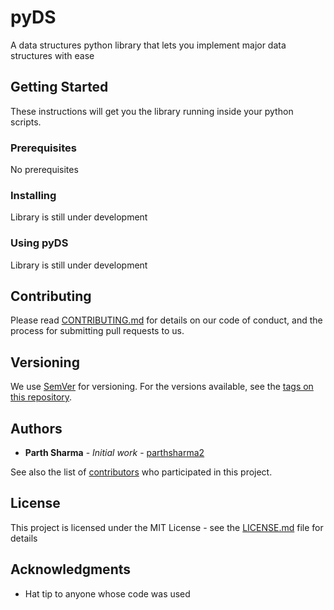 # pyDS
A data structures python library that lets you implement major data structures with ease
## Getting Started

These instructions will get you the library running inside your python scripts. 

### Prerequisites
No prerequisites

### Installing
Library is still under development

### Using pyDS
Library is still under development

## Contributing

Please read [CONTRIBUTING.md](https://gist.github.com/PurpleBooth/b24679402957c63ec426) for details on our code of conduct, and the process for submitting pull requests to us.

## Versioning

We use [SemVer](http://semver.org/) for versioning. For the versions available, see the [tags on this repository](https://github.com/your/project/tags). 

## Authors

* **Parth Sharma** - *Initial work* - [parthsharma2](https://github.com/parthsharma2)

See also the list of [contributors](https://github.com/your/project/contributors) who participated in this project.

## License

This project is licensed under the MIT License - see the [LICENSE.md](LICENSE.md) file for details

## Acknowledgments

* Hat tip to anyone whose code was used



